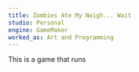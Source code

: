 ```yaml
---
title: Zombies Ate My Neigh... Wait
studio: Personal
engine: GameMaker
worked_as: Art and Programming
---
```


This is a game that runs